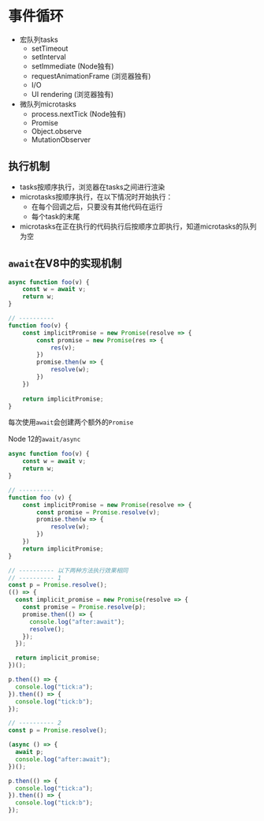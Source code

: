 # 事件循环

* 宏队列tasks
  * setTimeout
  * setInterval
  * setImmediate (Node独有)
  * requestAnimationFrame (浏览器独有)
  * I/O
  * UI rendering (浏览器独有)
* 微队列microtasks
  * process.nextTick (Node独有)
  * Promise
  * Object.observe
  * MutationObserver

## 执行机制

* tasks按顺序执行，浏览器在tasks之间进行渲染
* microtasks按顺序执行，在以下情况时开始执行：
  * 在每个回调之后，只要没有其他代码在运行
  * 每个task的末尾
* microtasks在正在执行的代码执行后按顺序立即执行，知道microtasks的队列为空

## `await`在V8中的实现机制

```javascript
async function foo(v) {
    const w = await v;
    return w;
}

// ----------
function foo(v) {
    const implicitPromise = new Promise(resolve => {
        const promise = new Promise(res => {
            res(v);
        })
        promise.then(w => {
            resolve(w);
        })
    })
    
    return implicitPromise;
}
```

每次使用`await`会创建两个额外的`Promise`

Node 12的`await/async`

```javascript
async function foo(v) {
    const w = await v;
    return w;
}

// ----------
function foo (v) {
	const implicitPromise = new Promise(resolve => {
        const promise = Promise.resolve(v);
        promise.then(w => {
            resolve(w);
        })
    })
    return implicitPromise;
}

// ---------- 以下两种方法执行效果相同
// ---------- 1
const p = Promise.resolve();
(() => {
  const implicit_promise = new Promise(resolve => {
    const promise = Promise.resolve(p);
    promise.then(() => {
      console.log("after:await");
      resolve();
    });
  });

  return implicit_promise;
})();

p.then(() => {
  console.log("tick:a");
}).then(() => {
  console.log("tick:b");
});

// ---------- 2
const p = Promise.resolve();

(async () => {
  await p;
  console.log("after:await");
})();

p.then(() => {
  console.log("tick:a");
}).then(() => {
  console.log("tick:b");
});
```

